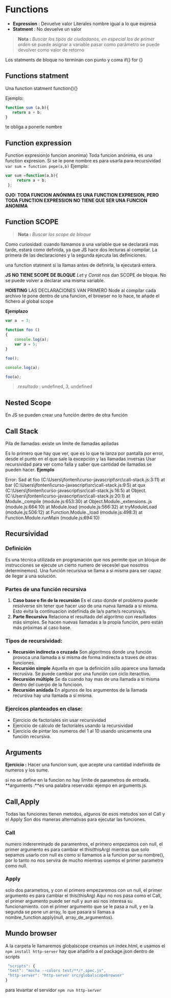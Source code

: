# Functions
* **Expression** : Devuelve valor
    Literales nombre igual a lo que expresa
* **Statment** : No devuelve un valor

> **Nota :** *Buscar los tipos de ciudadanos, en especial los de primer orden*
> se puede asignar a variable
> pasar como parámetro
> se puede devolver como valor de retorno

Los statments de bloque no terminan con punto y coma
if{} for {}

## Functions statment
Una function statment function(){}

   Ejemplo:
   ```js
   function sum (a,b){
      return a + b;
   }
   ```

te obliga a ponerle nombre

## Function expression
Function expresion(o funcion anonima)
Toda funcion anónima, es una function expresion.
   Si se le pone nombre es para usarla para recursividad  ``` var sum = function pepe(a,b) ```
   Ejemplo:
   ```js
   var sum =function(a,b){
        return a + b;
    };
   ```
**OJO: TODA FUNCION ANÓNIMA ES UNA FUNCTION EXPRESION, PERO TODA FUNCTION EXPRESSION NO TIENE QUE SER UNA FUNCION ANONIMA**

##  Function SCOPE
> **Nota :** *Buscar los scope de bloque*

Como curiosidad: cuando llamamos a una variable que se declarará mas tarde, estará como definida, ya que JS hace dos lecturas al compilar. La primera de las declaraciones y la segunda ejecuta las definiciones.

una function statment si la llamas antes de definirla, la ejecutará entera.

**JS NO TIENE SCOPE DE BLOQUE**
*Let* y *Const* nos dan SCOPE de bloque. No se puede volver a declarar una misma variable.

**HOISTING** LAS DECLARACIONES VAN PRIMERO
Node al compilar cada archivo te pone dentro de una funcion, el browser no lo hace, te añade el fichero al global scope

**Ejemplazo**

```js
var a  = 3;
 
function foo ()
{
    console.log(a);
    var a = 5;
}

foo();

console.log(a);

foo(a);
```

> *resultado* : undefined, 3, undefined

##  Nested Scope
En JS se pueden crear una función dentro de otra función

## Call Stack
Pila de llamadas: existe un limite de llamadas apiladas

Es lo primero que hay que ver, que es lo que te lanza por pantalla por error, desde el punto en el que sale la excepción y las llamadas inversas
Usar recursividad para ver como falla y saber que cantidad de llamadas se pueden hacer.
**Ejemplo**

Error: Sad
    at foo (C:\Users\jfontenl\curso-javascript\src\call-stack.js:3:11)
    at bar (C:\Users\jfontenl\curso-javascript\src\call-stack.js:9:5)
    at qux (C:\Users\jfontenl\curso-javascript\src\call-stack.js:16:5)
    at Object.<anonymous> (C:\Users\jfontenl\curso-javascript\src\call-stack.js:20:1)
    at Module._compile (module.js:653:30)
    at Object.Module._extensions..js (module.js:664:10)
    at Module.load (module.js:566:32)
    at tryModuleLoad (module.js:506:12)
    at Function.Module._load (module.js:498:3)
    at Function.Module.runMain (module.js:694:10)


## Recursividad
### Definición
Es una técnica utilizada en programación que nos permite que un bloque de instrucciones se ejecute un cierto numero de veces(el que nosotros determinemos).
Una función recursiva se llama a si misma para ser capaz de llegar a una solución.
### Partes de una función recursiva
1. **Caso base o fin de la recursión** Es el caso donde el problema puede resolverse sin tener que hacer uso de una nueva llamada a si misma. Esto evita la continuacion indefinida de la/s parte/s recursiva/s.
2. **Parte Recursiva** Relaciona el resultado del algoritmo con resultados más simples. Se hacen nuevas llamadas a la propia función, pero están más próximas al caso base.

### Tipos de recursividad:
* **Recursión indirecta o cruzada** Son algoritmos donde una función provoca una llamada a si misma de forma indirecta a traves de otras funciones.
* **Recursión simple** Aquella en que la definición sólo aparece una llamada recrusiva. Se puede cambiar por una función con ciclo iteractivo.
* **Recursión múltiple** Se da cuando hay mas de una llamada a sí misma dentro del cuerpo de la funcioon.
* **Recursión anidada** En algunos de los argumentos de la llamada recursiva hay una llamada a sí mísma.

### Ejercicos planteados en clase:
* Ejercicio de factoriales sin usar recursividad
* Ejercicio de cálculo de factoriales usando la recursividad
* Ejercicio de pintar los numeros del 1 al 10 usando unicamente una función recursiva.


## Arguments
**Ejercicio :** Hacer una funcion sum, que acepte una cantidad indefinida de numeros y los sume.

si no se define en la funcion no hay limite de parametros de entrada.
**arguments :**es una palabra reservada: ejempo en arguments.js.

## Call,Apply 
Todas las funciones tienen metodos, algunos de esos metodos son el Call y el Apply
Son dos maneras alternativas para ejecutar las funciones.
### Call
numero indererminado de paramentros, el primero empezamos con null, el primer argumento es para cambiar el this(thisArg)
mientras que solo sepamos usarlo con null es como si llamamos a la funcion por su nombre(), por lo tanto no nos servira de mucho mientras usemos el primer parametro como null.
### Apply
solo dos parametros, y con el primero empezaremos con un null, el primer argumento es para cambiar el this(thisArg)
Aqui no nos pasa como el Call, el primer argumento puede ser null y aun asi nos interesa su funcionamiento.
con el primer argumento que se le pasa a null, y en la segunda se pone un array, lo que pasara si llamas a 
nombre_function.apply(null, array_de_argumentos).

## Mundo browser
A la carpeta le llamaremos globalscope
creamos un index.html, e usamos el ``` npm install http-server ```
hay que añadirlo a el package.json dentro de scripts

   ```js
    "scripts": {
    "test": "mocha --colors test/**/*.spec.js",
    "http-server": "http-server src/globalscopebrowser"
   }
   ```
para levantar el servidor ``` npm run http-server ```